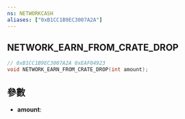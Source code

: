 ```yaml
---
ns: NETWORKCASH
aliases: ["0xB1CC1B9EC3007A2A"]
---
```

## NETWORK_EARN_FROM_CRATE_DROP

```c
// 0xB1CC1B9EC3007A2A 0xEAF04923
void NETWORK_EARN_FROM_CRATE_DROP(int amount);
```


## 參數
* **amount**: 

